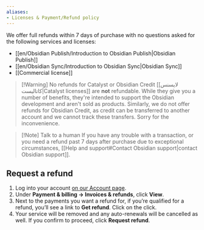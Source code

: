 ```yaml
---
aliases:
- Licenses & Payment/Refund policy
---
```


We offer full refunds within 7 days of purchase with no questions asked for the following services and licenses:

- [[en/Obsidian Publish/Introduction to Obsidian Publish|Obsidian Publish]]
- [[en/Obsidian Sync/Introduction to Obsidian Sync|Obsidian Sync]]
- [[Commercial license]]

> [!Warning] No refunds for Catalyst or Obsidian Credit
> [[لایسنس کاتالیست|Catalyst licenses]] are **not** refundable. While they give you a number of benefits, they're intended to support the Obsidian development and aren't sold as products.
> Similarly, we do not offer refunds for Obsidian Credit, as credit can be transferred to another account and we cannot track these transfers. Sorry for the inconvenience.

> [!Note] Talk to a human
> If you have any trouble with a transaction, or you need a refund past 7 days after purchase due to exceptional circumstances, [[Help and support#Contact Obsidian support|contact Obsidian support]].

## Request a refund

1. Log into your account [on our Account page](https://obsidian.md/account).
2. Under **Payment & billing → Invoices & refunds**, click **View**.
3. Next to the payments you want a refund for, if you’re qualified for a refund, you’ll see a link to **Get refund**. Click on the click.
4. Your service will be removed and any auto-renewals will be cancelled as well. If you confirm to proceed, click **Request refund**.
